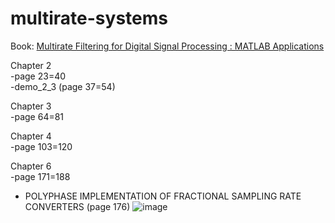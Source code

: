 # multirate-systems

Book: [Multirate Filtering for Digital Signal Processing : MATLAB Applications](http://firasaboulatif.free.fr/index_files/gaidaa%20book/Digital%20Signal%20Processing/Multirate%20Filtering.pdf)

Chapter 2<br>
-page 23=40 <br>
   -demo_2_3 (page 37=54)

Chapter 3<br>
-page 64=81

Chapter 4<br>
-page 103=120

Chapter 6<br>
-page 171=188
- POLYPHASE IMPLEMENTATION OF FRACTIONAL SAMPLING RATE CONVERTERS (page 176)
![image](https://github.com/anajovanoviic/multirate-systems/assets/51513732/95ff0e5c-b19d-4740-bff5-a0a1033b1515)
